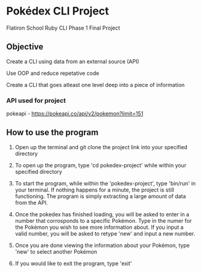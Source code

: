 #  Pokédex CLI Project
   Flatiron School Ruby CLI Phase 1 Final Project

## Objective

   Create a CLI using data from an external source (API)

   Use OOP and reduce repetative code
   
   Create a CLI that goes atleast one level deep into a piece of information

### API used for project

   pokeapi - https://pokeapi.co/api/v2/pokemon?limit=151

## How to use the program

1. Open up the terminal and git clone the project link into your specified directory

2. To open up the program, type 'cd pokedex-project' while within your specified directory

3. To start the program, while within the 'pokedex-project', type 'bin/run' in your terminal.
    If nothing happens for a minute, the project is still functioning. The program is simply
    extracting a large amount of data from the API.

4. Once the pokedex has finished loading, you will be asked to enter in a number that corrosponds 
    to a specific Pokémon. Type in the numer for the Pokémon you wish to see more information about.
    If you input a valid number, you will be asked to retype 'new' and input a new number.

5. Once you are done viewing the information about your Pokémon, type 'new' to select another Pokémon

6. If you would like to exit the program, type 'exit'
